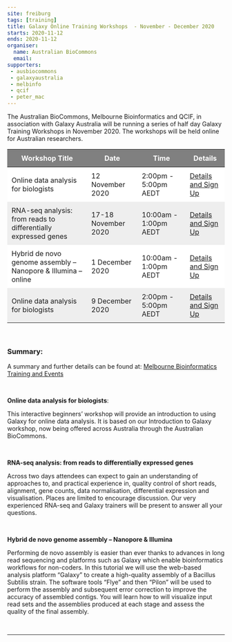 ```yaml
---
site: freiburg
tags: [training]
title: Galaxy Online Training Workshops  - November - December 2020
starts: 2020-11-12
ends: 2020-11-12
organiser:
  name: Australian BioCommons
  email: 
supporters:
 - ausbiocommons
 - galaxyaustralia
 - melbinfo
 - qcif
 - peter_mac
---
```


The Australian BioCommons, Melbourne Bioinformatics and QCIF, in association with Galaxy Australia will be running a series of half day Galaxy Training Workshops in November 2020. The workshops will be held online for Australian researchers.
<br/>
<style>
  th, td {
    padding: 10px
  }
  table tr:nth-child(even) {
    background-color: #eee;
  }
  table tr:nth-child(odd) {
    background-color: #fff;
  }
  table th {
    color: white;
    background-color: gray;
  }
</style>

| Workshop Title | Date | Time | Details |
|----------------|------|------|---------|
| Online data analysis for biologists | 12 November 2020 | 2:00pm - 5:00pm AEDT| [Details and Sign Up](https://www.eventbrite.com.au/e/online-data-analysis-for-biologists-november-2020-tickets-123259172503) |
| RNA-seq analysis: from reads to differentially expressed genes | 17-18 November 2020 | 10:00am - 1:00pm AEDT| [Details and Sign Up](https://www.eventbrite.com.au/e/rna-seq-workshop-from-reads-to-differentially-expressed-genes-eoi-tickets-127421476065) |
| Hybrid de novo genome assembly – Nanopore & Illumina – online | 1 December 2020 | 10:00am - 1:00pm AEDT | [Details and Sign Up](https://www.eventbrite.com.au/e/hybrid-de-novo-genome-assembly-nanopore-and-illumina-online-tickets-125568852819) |
| Online data analysis for biologists | 9 December 2020 | 2:00pm - 5:00pm AEDT | [Details and Sign Up](https://www.eventbrite.com.au/e/online-data-analysis-for-biologists-december-2020-tickets-123610812267) |



<br/>

### Summary: 

A summary and further details can be found at: [Melbourne Bioinformatics Training and Events](https://www.melbournebioinformatics.org.au/training-and-events/)

<br/>

**Online data analysis for biologists**:

This interactive beginners’ workshop will provide an introduction to using Galaxy for online data analysis. It is based on our Introduction to Galaxy workshop, now being offered across Australia through the Australian BioCommons.

<br/>

**RNA-seq analysis: from reads to differentially expressed genes**

Across two days attendees can expect to gain an understanding of approaches to, and practical experience in, quality control of short reads, alignment, gene counts, data normalisation, differential expression and visualisation. Places are limited to encourage discussion. Our very experienced RNA-seq and Galaxy trainers will be present to answer all your questions.

<br/>

**Hybrid de novo genome assembly – Nanopore & Illumina**

Performing de novo assembly is easier than ever thanks to advances in long read sequencing and platforms such as Galaxy which enable bioinformatics workflows for non-coders. In this tutorial we will use the web-based analysis platform “Galaxy” to create a high-quality assembly of a Bacillus Subtilis strain. The software tools “Flye” and then “Pilon” will be used to perform the assembly and subsequent error correction to improve the accuracy of assembled contigs. You will learn how to will visualize input read sets and the assemblies produced at each stage and assess the quality of the final assembly.

<br/>

---

